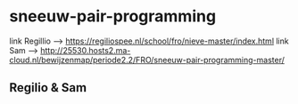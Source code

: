# sneeuw-pair-programming
link Regillio --> https://regiliospee.nl/school/fro/nieve-master/index.html
link Sam --> http://25530.hosts2.ma-cloud.nl/bewijzenmap/periode2.2/FRO/sneeuw-pair-programming-master/
## Regilio & Sam

